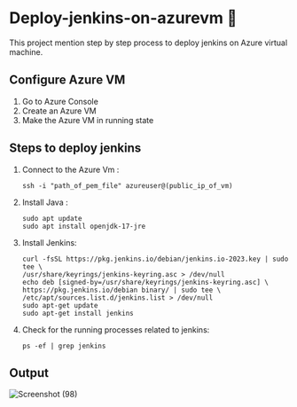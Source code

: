 # Deploy-jenkins-on-azurevm 🚀
   This project mention step by step process to deploy jenkins on Azure virtual machine.

## Configure Azure VM
1. Go to Azure Console
2. Create an Azure VM
3. Make the Azure VM in running state

## Steps to deploy jenkins

1. Connect to the Azure Vm :
    ```
    ssh -i "path_of_pem_file" azureuser@(public_ip_of_vm)
    
2. Install Java :
    ```
    sudo apt update
    sudo apt install openjdk-17-jre

3. Install Jenkins:
    ```
    curl -fsSL https://pkg.jenkins.io/debian/jenkins.io-2023.key | sudo tee \
    /usr/share/keyrings/jenkins-keyring.asc > /dev/null
    echo deb [signed-by=/usr/share/keyrings/jenkins-keyring.asc] \
    https://pkg.jenkins.io/debian binary/ | sudo tee \
    /etc/apt/sources.list.d/jenkins.list > /dev/null
    sudo apt-get update
    sudo apt-get install jenkins

4. Check for the running processes related to jenkins:
    ```
    ps -ef | grep jenkins

## Output 

   ![Screenshot (98)](https://github.com/user-attachments/assets/a4a77fff-321a-40e8-817d-2a0a9872b09c)


    
